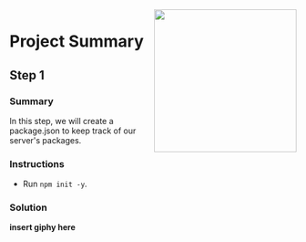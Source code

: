 <img src="https://devmounta.in/img/logowhiteblue.png" width="250" align="right">

# Project Summary

## Step 1

### Summary

In this step, we will create a package.json to keep track of our server's packages.

### Instructions

* Run `npm init -y`.

### Solution

<b>insert giphy here</b>
